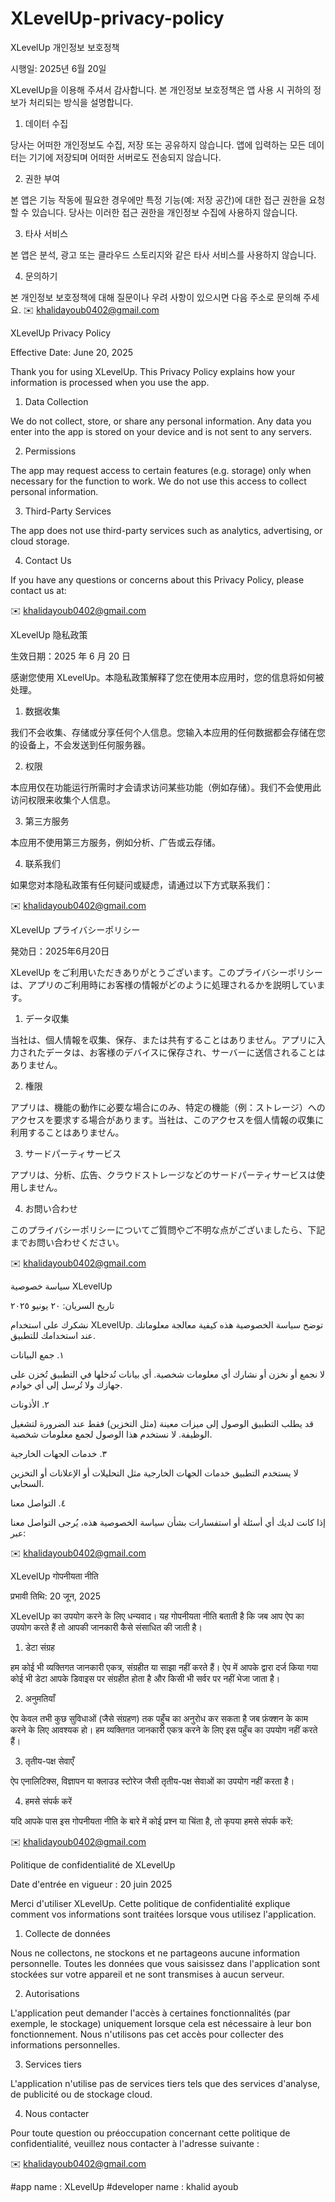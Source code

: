# XLevelUp-privacy-policy

XLevelUp 개인정보 보호정책

시행일: 2025년 6월 20일

XLevelUp을 이용해 주셔서 감사합니다. 본 개인정보 보호정책은 앱 사용 시 귀하의 정보가 처리되는 방식을 설명합니다.

1. 데이터 수집

당사는 어떠한 개인정보도 수집, 저장 또는 공유하지 않습니다. 앱에 입력하는 모든 데이터는 기기에 저장되며 어떠한 서버로도 전송되지 않습니다.

2. 권한 부여

본 앱은 기능 작동에 필요한 경우에만 특정 기능(예: 저장 공간)에 대한 접근 권한을 요청할 수 있습니다. 당사는 이러한 접근 권한을 개인정보 수집에 사용하지 않습니다.

3. 타사 서비스

본 앱은 분석, 광고 또는 클라우드 스토리지와 같은 타사 서비스를 사용하지 않습니다.

4. 문의하기

본 개인정보 보호정책에 대해 질문이나 우려 사항이 있으시면 다음 주소로 문의해 주세요.
✉️ khalidayoub0402@gmail.com



XLevelUp Privacy Policy

Effective Date: June 20, 2025

Thank you for using XLevelUp. This Privacy Policy explains how your information is processed when you use the app.

1. Data Collection

We do not collect, store, or share any personal information. Any data you enter into the app is stored on your device and is not sent to any servers.

2. Permissions

The app may request access to certain features (e.g. storage) only when necessary for the function to work. We do not use this access to collect personal information.

3. Third-Party Services

The app does not use third-party services such as analytics, advertising, or cloud storage.

4. Contact Us

If you have any questions or concerns about this Privacy Policy, please contact us at:

✉️ khalidayoub0402@gmail.com


XLevelUp 隐私政策

生效日期：2025 年 6 月 20 日

感谢您使用 XLevelUp。本隐私政策解释了您在使用本应用时，您的信息将如何被处理。

1. 数据收集

我们不会收集、存储或分享任何个人信息。您输入本应用的任何数据都会存储在您的设备上，不会发送到任何服务器。

2. 权限

本应用仅在功能运行所需时才会请求访问某些功能（例如存储）。我们不会使用此访问权限来收集个人信息。

3. 第三方服务

本应用不使用第三方服务，例如分析、广告或云存储。

4. 联系我们

如果您对本隐私政策有任何疑问或疑虑，请通过以下方式联系我们：

✉️ khalidayoub0402@gmail.com


XLevelUp プライバシーポリシー

発効日：2025年6月20日

XLevelUp をご利用いただきありがとうございます。このプライバシーポリシーは、アプリのご利用時にお客様の情報がどのように処理されるかを説明しています。

1. データ収集

当社は、個人情報を収集、保存、または共有することはありません。アプリに入力されたデータは、お客様のデバイスに保存され、サーバーに送信されることはありません。

2. 権限

アプリは、機能の動作に必要な場合にのみ、特定の機能（例：ストレージ）へのアクセスを要求する場合があります。当社は、このアクセスを個人情報の収集に利用することはありません。

3. サードパーティサービス

アプリは、分析、広告、クラウドストレージなどのサードパーティサービスは使用しません。

4. お問い合わせ

このプライバシーポリシーについてご質問やご不明な点がございましたら、下記までお問い合わせください。

✉️ khalidayoub0402@gmail.com



سياسة خصوصية XLevelUp

تاريخ السريان: ٢٠ يونيو ٢٠٢٥

نشكرك على استخدام XLevelUp. توضح سياسة الخصوصية هذه كيفية معالجة معلوماتك عند استخدامك للتطبيق.

١. جمع البيانات

لا نجمع أو نخزن أو نشارك أي معلومات شخصية. أي بيانات تُدخلها في التطبيق تُخزن على جهازك ولا تُرسل إلى أي خوادم.

٢. الأذونات

قد يطلب التطبيق الوصول إلى ميزات معينة (مثل التخزين) فقط عند الضرورة لتشغيل الوظيفة. لا نستخدم هذا الوصول لجمع معلومات شخصية.

٣. خدمات الجهات الخارجية

لا يستخدم التطبيق خدمات الجهات الخارجية مثل التحليلات أو الإعلانات أو التخزين السحابي.

٤. التواصل معنا

إذا كانت لديك أي أسئلة أو استفسارات بشأن سياسة الخصوصية هذه، يُرجى التواصل معنا عبر:

✉️ khalidayoub0402@gmail.com



XLevelUp गोपनीयता नीति

प्रभावी तिथि: 20 जून, 2025

XLevelUp का उपयोग करने के लिए धन्यवाद। यह गोपनीयता नीति बताती है कि जब आप ऐप का उपयोग करते हैं तो आपकी जानकारी कैसे संसाधित की जाती है।

1. डेटा संग्रह

हम कोई भी व्यक्तिगत जानकारी एकत्र, संग्रहीत या साझा नहीं करते हैं। ऐप में आपके द्वारा दर्ज किया गया कोई भी डेटा आपके डिवाइस पर संग्रहीत होता है और किसी भी सर्वर पर नहीं भेजा जाता है।

2. अनुमतियाँ

ऐप केवल तभी कुछ सुविधाओं (जैसे संग्रहण) तक पहुँच का अनुरोध कर सकता है जब फ़ंक्शन के काम करने के लिए आवश्यक हो। हम व्यक्तिगत जानकारी एकत्र करने के लिए इस पहुँच का उपयोग नहीं करते हैं।

3. तृतीय-पक्ष सेवाएँ

ऐप एनालिटिक्स, विज्ञापन या क्लाउड स्टोरेज जैसी तृतीय-पक्ष सेवाओं का उपयोग नहीं करता है।

4. हमसे संपर्क करें

यदि आपके पास इस गोपनीयता नीति के बारे में कोई प्रश्न या चिंता है, तो कृपया हमसे संपर्क करें:

✉️ khalidayoub0402@gmail.com



Politique de confidentialité de XLevelUp

Date d'entrée en vigueur : 20 juin 2025

Merci d'utiliser XLevelUp. Cette politique de confidentialité explique comment vos informations sont traitées lorsque vous utilisez l'application.

1. Collecte de données

Nous ne collectons, ne stockons et ne partageons aucune information personnelle. Toutes les données que vous saisissez dans l'application sont stockées sur votre appareil et ne sont transmises à aucun serveur.

2. Autorisations

L'application peut demander l'accès à certaines fonctionnalités (par exemple, le stockage) uniquement lorsque cela est nécessaire à leur bon fonctionnement. Nous n'utilisons pas cet accès pour collecter des informations personnelles.

3. Services tiers

L'application n'utilise pas de services tiers tels que des services d'analyse, de publicité ou de stockage cloud.

4. Nous contacter

Pour toute question ou préoccupation concernant cette politique de confidentialité, veuillez nous contacter à l'adresse suivante :

✉️ khalidayoub0402@gmail.com

#app name : XLevelUp 
#developer name : khalid ayoub

